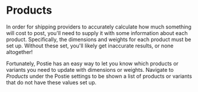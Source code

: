 # Products
In order for shipping providers to accurately calculate how much something will cost to post, you'll need to supply it with some information about each product. Specifically, the dimensions and weights for each product must be set up. Without these set, you'll likely get inaccurate results, or none altogether!

Fortunately, Postie has an easy way to let you know which products or variants you need to update with dimensions or weights. Navigate to _Products_ under the Postie settings to be shown a list of products or variants that do not have these values set up.
